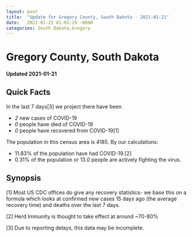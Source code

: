 ```yaml
---
layout: post
title:  "Update for Gregory County, South Dakota - 2021-01-21"
date:   2021-01-21 01:01:29 -0600
categories: South Dakota,Gregory
---
```


# Gregory County, South Dakota
#### Updated 2021-01-21

## Quick Facts

In the last 7 days[3] we project there have been
- *2* new cases of COVID-19
- *0* people have died of COVID-19
- *0* people have recovered from COVID-19[1]

The population in this census area is 4185. By our calculations:
- 11.83% of the population have had COVID-19.[2]
- 0.31% of the population or 13.0 people are actively fighting the virus.

## Synopsis




[1] Most US CDC offices do give any recovery statistics- we base this on a formula which looks at confirmed new cases
15 days ago (the average recovery time) and deaths over the last 7 days.

[2] Herd Immunity is thought to take effect at around ~70-80%

[3] Due to reporting delays, this data may be incomplete.
 
    